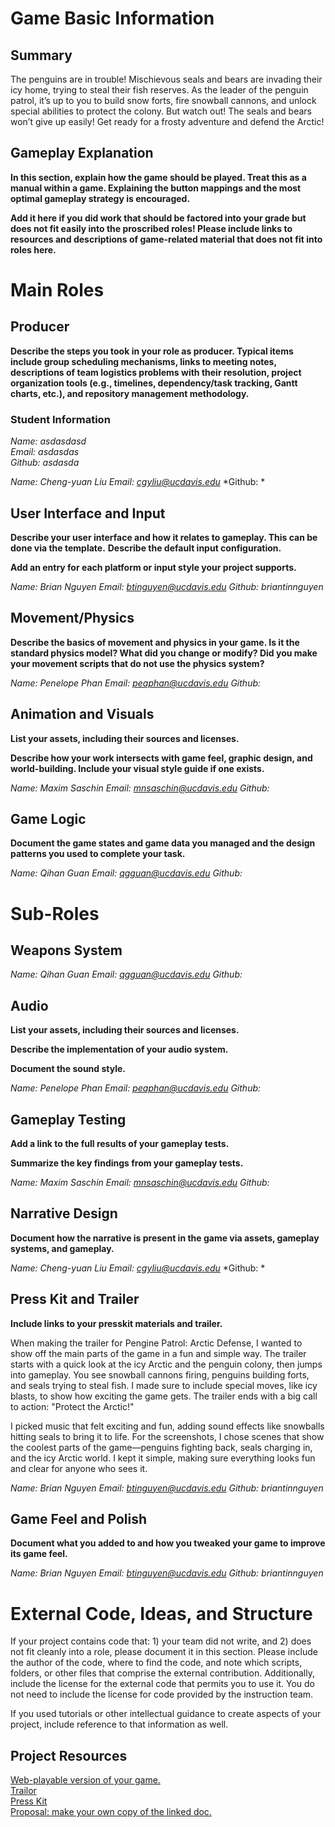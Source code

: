 # Game Basic Information #

## Summary ##

The penguins are in trouble! Mischievous seals and bears are invading their icy home, trying to steal their fish reserves. As the leader of the penguin patrol, it’s up to you to build snow forts, fire snowball cannons, and unlock special abilities to protect the colony. But watch out! The seals and bears won’t give up easily! Get ready for a frosty adventure and defend the Arctic!

## Gameplay Explanation ##

**In this section, explain how the game should be played. Treat this as a manual within a game. Explaining the button mappings and the most optimal gameplay strategy is encouraged.**


**Add it here if you did work that should be factored into your grade but does not fit easily into the proscribed roles! Please include links to resources and descriptions of game-related material that does not fit into roles here.**

# Main Roles #

## Producer

**Describe the steps you took in your role as producer. Typical items include group scheduling mechanisms, links to meeting notes, descriptions of team logistics problems with their resolution, project organization tools (e.g., timelines, dependency/task tracking, Gantt charts, etc.), and repository management methodology.**

### Student Information
*Name: asdasdasd*   
*Email: asdasdas*   
*Github: asdasda*

*Name: Cheng-yuan Liu*
*Email: cgyliu@ucdavis.edu*
*Github: *

## User Interface and Input

**Describe your user interface and how it relates to gameplay. This can be done via the template.**
**Describe the default input configuration.**

**Add an entry for each platform or input style your project supports.**

*Name: Brian Nguyen*
*Email: btinguyen@ucdavis.edu*
*Github: briantinnguyen*

## Movement/Physics

**Describe the basics of movement and physics in your game. Is it the standard physics model? What did you change or modify? Did you make your movement scripts that do not use the physics system?**

*Name: Penelope Phan*
*Email: peaphan@ucdavis.edu*
*Github:*

## Animation and Visuals

**List your assets, including their sources and licenses.**

**Describe how your work intersects with game feel, graphic design, and world-building. Include your visual style guide if one exists.**

*Name: Maxim Saschin*
*Email: mnsaschin@ucdavis.edu*
*Github:*

## Game Logic

**Document the game states and game data you managed and the design patterns you used to complete your task.**

*Name: Qihan Guan*
*Email: qgguan@ucdavis.edu*
*Github:*

# Sub-Roles

## Weapons System

*Name: Qihan Guan*
*Email: qgguan@ucdavis.edu*
*Github:*

## Audio

**List your assets, including their sources and licenses.**

**Describe the implementation of your audio system.**

**Document the sound style.** 

*Name: Penelope Phan*
*Email: peaphan@ucdavis.edu*
*Github:*

## Gameplay Testing

**Add a link to the full results of your gameplay tests.**

**Summarize the key findings from your gameplay tests.**

*Name: Maxim Saschin*
*Email: mnsaschin@ucdavis.edu*
*Github:*

## Narrative Design

**Document how the narrative is present in the game via assets, gameplay systems, and gameplay.** 

*Name: Cheng-yuan Liu*
*Email: cgyliu@ucdavis.edu*
*Github: *

## Press Kit and Trailer

**Include links to your presskit materials and trailer.**

When making the trailer for Pengine Patrol: Arctic Defense, I wanted to show off the main parts of the game in a fun and simple way. The trailer starts with a quick look at the icy Arctic and the penguin colony, then jumps into gameplay. You see snowball cannons firing, penguins building forts, and seals trying to steal fish. I made sure to include special moves, like icy blasts, to show how exciting the game gets. The trailer ends with a big call to action: "Protect the Arctic!"

I picked music that felt exciting and fun, adding sound effects like snowballs hitting seals to bring it to life. For the screenshots, I chose scenes that show the coolest parts of the game—penguins fighting back, seals charging in, and the icy Arctic world. I kept it simple, making sure everything looks fun and clear for anyone who sees it.

*Name: Brian Nguyen*
*Email: btinguyen@ucdavis.edu*
*Github: briantinnguyen*

## Game Feel and Polish

**Document what you added to and how you tweaked your game to improve its game feel.**

*Name: Brian Nguyen*
*Email: btinguyen@ucdavis.edu*
*Github: briantinnguyen*

# External Code, Ideas, and Structure #

If your project contains code that: 1) your team did not write, and 2) does not fit cleanly into a role, please document it in this section. Please include the author of the code, where to find the code, and note which scripts, folders, or other files that comprise the external contribution. Additionally, include the license for the external code that permits you to use it. You do not need to include the license for code provided by the instruction team.

If you used tutorials or other intellectual guidance to create aspects of your project, include reference to that information as well.

## Project Resources

[Web-playable version of your game.](https://itch.io/)  
[Trailor](https://youtube.com)  
[Press Kit](https://dopresskit.com/)  
[Proposal: make your own copy of the linked doc.](https://docs.google.com/document/d/1qwWCpMwKJGOLQ-rRJt8G8zisCa2XHFhv6zSWars0eWM/edit?usp=sharing)  
